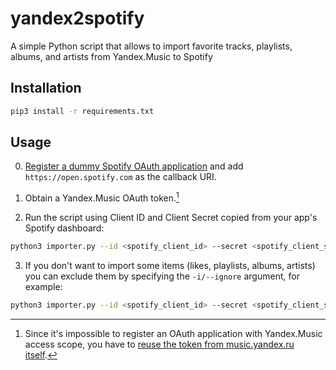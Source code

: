 # yandex2spotify

A simple Python script that allows to import favorite tracks, playlists, albums, and artists from Yandex.Music to Spotify

## Installation

```bash
pip3 install -r requirements.txt
```

## Usage

0) [Register a dummy Spotify OAuth application](https://developer.spotify.com/dashboard) and add `https://open.spotify.com` as the callback URI.

1) Obtain a Yandex.Music OAuth token.[^1]

2) Run the script using Client ID and Client Secret copied from your app's Spotify dashboard:
```bash
python3 importer.py --id <spotify_client_id> --secret <spotify_client_secret> -u <spotify_username> -t <yandex_token>
```

3) If you don't want to import some items (likes, playlists, albums, artists) you can exclude them by specifying the `-i/--ignore` argument, for example:
```bash
python3 importer.py --id <spotify_client_id> --secret <spotify_client_secret> -u <spotify_username> -t <yandex_token> -i playlists albums artists
```

[^1]: Since it's impossible to register an OAuth application with Yandex.Music access scope, you have to [reuse the token from music.yandex.ru itself](https://github.com/MarshalX/yandex-music-api/discussions/513).
